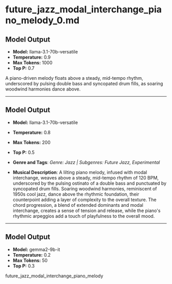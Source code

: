 # future_jazz_modal_interchange_piano_melody_0.md

## Model Output
- **Model:** llama-3.1-70b-versatile
- **Temperature:** 0.9
- **Max Tokens:** 1000
- **Top P:** 0.7

A piano-driven melody floats above a steady, mid-tempo rhythm, underscored by pulsing double bass and syncopated drum fills, as soaring woodwind harmonies dance above.

---

## Model Output
- **Model:** llama-3.1-70b-versatile
- **Temperature:** 0.8
- **Max Tokens:** 200
- **Top P:** 0.5

- **Genre and Tags**: *Genre: Jazz | Subgenres: Future Jazz, Experimental*
- **Musical Description**: A lilting piano melody, infused with modal interchange, weaves above a steady, mid-tempo rhythm of 120 BPM, underscored by the pulsing ostinato of a double bass and punctuated by syncopated drum fills. Soaring woodwind harmonies, reminiscent of 1950s cool jazz, dance above the rhythmic foundation, their counterpoint adding a layer of complexity to the overall texture. The chord progression, a blend of extended dominants and modal interchange, creates a sense of tension and release, while the piano's rhythmic arpeggios add a touch of playfulness to the overall mood.

---

## Model Output
- **Model:** gemma2-9b-it
- **Temperature:** 0.2
- **Max Tokens:** 50
- **Top P:** 0.3

future_jazz_modal_interchange_piano_melody